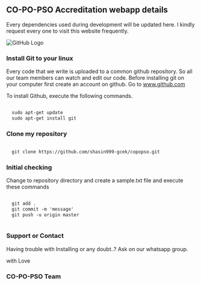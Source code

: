 ## CO-PO-PSO Accreditation webapp details

Every dependencies used during development will be updated here. I kindly request every one to visit this website frequently.

![GitHub Logo](http://cdn.vectorstock.com/i/composite/43,44/anonymous-mask-logo-hacker-icon-design-vector-6454344.jpg)

### Install Git to your linux

Every code that we write is uploaded to a common github repository. So all our team members can watch and edit our code.
Before installing git on your computer first create an account on github.
Go to www.github.com


To install Github, execute the following commands.
```markdown
  
  sudo apt-get update
  sudo apt-get install git

```
### Clone my repository
```markdown
  
  git clone https://github.com/shasin999-gcek/copopso.git

``` 
### Initial checking
Change to repository directory and create a sample.txt file and execute these commands

```markdown
  
  git add .
  git commit -m 'message'
  git push -u origin master
 
 ``` 

### Support or Contact

Having trouble with Installing or any doubt..?
Ask on our whatsapp group.

with 
Love
### CO-PO-PSO Team
